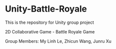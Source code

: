 # Unity-Battle-Royale
This is the repository for Unity group project

2D Collaborative Game - Battle Royale Game

Group Members: My Linh Le, Zhicun Wang, Junru Xu
